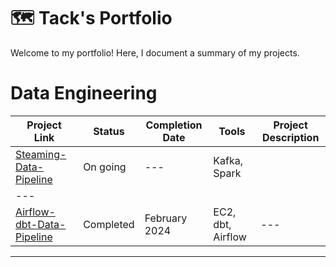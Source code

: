 # 🗺 Tack's Portfolio

Welcome to my portfolio! Here, I document a summary of my projects. 

# Data Engineering

| Project Link | Status | Completion Date | Tools | Project Description | 
|---|---|---|---|---|
| [Steaming-Data-Pipeline](https://github.com/Tack-Theerapat/Steaming-Data-Pipeline)|On going|---| Kafka, Spark |
|---|
| [Airflow-dbt-Data-Pipeline](https://github.com/Tack-Theerapat/Airflow-dbt-Data-Pipeline) | Completed |February 2024| EC2, dbt, Airflow |---|
***
